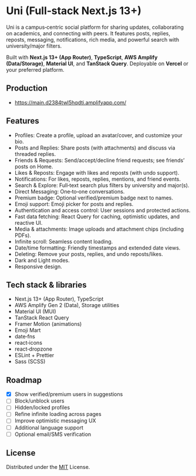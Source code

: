 # Uni (Full‑stack Next.js 13+)

Uni is a campus‑centric social platform for sharing updates, collaborating on academics, and connecting with peers. It features posts, replies, reposts, messaging, notifications, rich media, and powerful search with university/major filters.

Built with **Next.js 13+ (App Router)**, **TypeScript**, **AWS Amplify (Data/Storage)**, **Material UI**, and **TanStack Query**. Deployable on **Vercel** or your preferred platform.

## Production

- https://main.d2384twl5hqdti.amplifyapp.com/

## Features

-   Profiles: Create a profile, upload an avatar/cover, and customize your bio.
-   Posts and Replies: Share posts (with attachments) and discuss via threaded replies.
-   Friends & Requests: Send/accept/decline friend requests; see friends’ posts on Home.
-   Likes & Reposts: Engage with likes and reposts (with undo support).
-   Notifications: For likes, reposts, replies, mentions, and friend events.
-   Search & Explore: Full‑text search plus filters by university and major(s).
-   Direct Messaging: One‑to‑one conversations.
-   Premium badge: Optional verified/premium badge next to names.
-   Emoji support: Emoji picker for posts and replies.
-   Authentication and access control: User sessions and protected actions.
-   Fast data fetching: React Query for caching, optimistic updates, and reactive UI.
-   Media & attachments: Image uploads and attachment chips (including PDFs).
-   Infinite scroll: Seamless content loading.
-   Date/time formatting: Friendly timestamps and extended date views.
-   Deleting: Remove your posts, replies, and undo reposts/likes.
-   Dark and Light modes.
-   Responsive design.

## Tech stack & libraries

-   Next.js 13+ (App Router), TypeScript
-   AWS Amplify Gen 2 (Data), Storage utilities
-   Material UI (MUI)
-   TanStack React Query
-   Framer Motion (animations)
-   Emoji Mart
-   date‑fns
-   react‑icons
-   react‑dropzone
-   ESLint + Prettier
-   Sass (SCSS)

## Roadmap

-   [x] Show verified/premium users in suggestions
-   [ ] Block/unblock users
-   [ ] Hidden/locked profiles
-   [ ] Refine infinite loading across pages
-   [ ] Improve optimistic messaging UX
-   [ ] Additional language support
-   [ ] Optional email/SMS verification

## License

Distributed under the [MIT](https://choosealicense.com/licenses/mit/) License.
